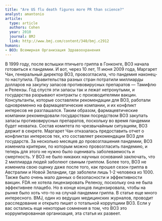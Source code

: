 ```yaml
---
title: "Are US flu death figures more PR than science?"
analyst: amantonio
article:
  type: article
  authors: Cohen
  year: 2010
  journal: BMJ
  link: http://www.bmj.com/content/340/bmj.c2912
humans:
- ВОЗ: Всемирная Организация Здравоохранения
---
```


В 1999 году, после вспышки птичьего гриппа в Гонконге, ВОЗ начала готовиться к пандемии. И вот, через 10 лет, 11 июня 2009 года, Маргарет Чан, генеральный директор ВОЗ, провозгласила, что пандемия наконец-то наступила. Правительства разных стран потратили миллиарды долларов на закупку запасов противовирусных препаратов — Тамифлю и Релензы. Год спустя эти запасы так и лежат нетронутыми, и государства разрывают контракты с производителями вакцин.
Консультанты, которые составляли рекомендации для ВОЗ, работали одновременно на фармацевтические компании, и их конфликт интересов не разглашался. Таким образом, фармацевтические компании рекомендовали государствам посредством ВОЗ закупать запасы противовирусных препаратов, поскольку во время пандемии будет нехватка.
Состав комитета по чрезвычайным ситуациям, ВОЗ держит в секрете. Маргарет Чан отказалась предоставить отчет о конфликтах интересов тех, кто составляет рекомендации ВОЗ для государств.
За несколько месяцев до провозглашения пандемии, ВОЗ изменила критерии, по которым можно провозгласить пандемию, и теперь для этого не нужно было оценивать заболеваемость и смертность.
У ВОЗ не было никаких научных оснований заключать, что 2 миллиарда людей заболеют свиным гриппом. Более того, ВОЗ не изменила свою оценку даже после того, как прошел сезон гриппа в Австралии и Новой Зеландии, где заболели лишь 1-2 человека из 1000. Также было очень мало данных о безопасности и эффективности вакцин.
FDA не хотела лицензировать Релензу, поскольку она не была эффективнее плацебо. Но в конце концов лицензировала, чтобы на рынке было хоть что-то на случай пандемии гриппа.
В статье еще много интересного. BMJ, один из ведущих медицинских журналов, проводит расследование и открыто пишет о тотальной коррупциии ВОЗ. Если у вас остались еще некоторые сомнения в том, что ВОЗ это коррумпированная организация, эта статья их развеет.
